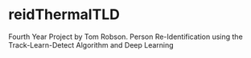 # reidThermalTLD
Fourth Year Project by Tom Robson. Person Re-Identification using the Track-Learn-Detect Algorithm and Deep Learning
